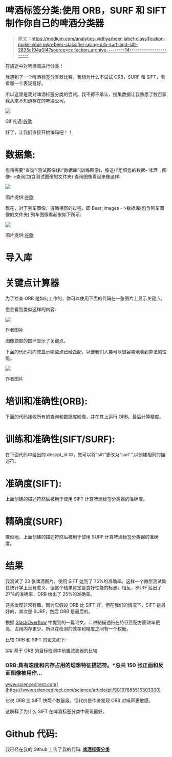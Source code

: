 # 啤酒标签分类:使用 ORB，SURF 和 SIFT 制作你自己的啤酒分类器

> 原文：<https://medium.com/analytics-vidhya/beer-label-classification-make-your-own-beer-classifier-using-orb-surf-and-sift-2835cf94a0f4?source=collection_archive---------14----------------------->

在旅途中对啤酒瓶进行分类！

我遇到了一个啤酒标签分类器比赛，我想为什么不试试 ORB，SURF 和 SIFT，看看哪一个表现最好。

所以这里是我对啤酒标签分类的尝试。我不得不承认，搜集数据让我熟悉了数百家我从来不知道存在的啤酒公司。

![](img/0fb600c9d1890364401fe18f0e99f9e4.png)

Gif 礼遇:[谷歌](https://tenor.com/view/wisdom-wisdomous-intelligent-smart-gif-14536675)

好了，让我们直接开始编码吧！！

# **数据集:**

您将需要“查询”(测试图像)和“数据库”(训练图像)。像这样组织您的数据-
啤酒 _ 图像- >查询(包含测试图像的文件夹)
查询图像看起来像这样:

![](img/c4aeb4b0114a269b863b356afcd5485c.png)

图片提供:[谷歌](https://www.myamericanmarket.com/us/samuel-adams-boston-lager-beer-bottle)

现在，对于列车图像，遵循相同的过程，即
Beer_images - >数据库(包含列车图像的文件夹)
列车图像看起来如下所示:

![](img/3734da357834242240612dd2fb13f0ee.png)

图片提供:[谷歌](https://www.behance.net/gallery/26090781/Samuel-Adams-Packaging-Illustrations-by-Steven-Noble)

# 导入库

# 关键点计算器

为了检查 ORB 是如何工作的，你可以使用下面的代码在一张图片上显示关键点。

您会看到类似这样的内容:

![](img/20d00e901a22af334b8d92a08bf284f4.png)

作者图片

图像顶部的圆环显示了关键点。

下面的代码将向您显示哪些点已经匹配，以便我们人类可以很容易地看到算法的性能。

![](img/0372ac4008be702a10c5c662b1eaa0ee.png)

作者图片

# 培训和准确性(ORB):

下面的代码接收所有的查询和数据库映像，并在其上运行 ORB。最后计算精度。

# 训练和准确性(SIFT/SURF):

在下面代码中给出的 descpt_id 中，您可以将“sift”更改为“surf ”,以创建相同的描述符。

# 准确度(SIFT):

上面创建的描述符然后被用于使用 SIFT 计算啤酒标签分类器的准确度。

# 精确度(SURF)

类似地，上面创建的描述符然后被用于使用 SURF 计算啤酒标签分类器的准确度。

# 结果

我测试了 23 张啤酒图片，使用 SIFT 达到了 75%的准确率。这样一个微型测试集在统计学上没有意义，但这个结果肯定是良好性能的标志。相反，SURF 给出了 27%的准确率，ORB 给出了 25%的准确率。

这些发现非常有趣，因为它假设 ORB 比 SIFT 好，但在我们的情况下，SIFT 是最好的，其次是 SURF，然后 ORB 是最后的。

根据 [StackOverflow](https://stackoverflow.com/questions/37617023/why-orb-is-not-as-good-as-sift-in-matching-for-these-two-images) 中提到的一篇论文，二进制描述符在特征匹配方面效率更高，占用内存更少。所以在检测的效率和精度之间有一个权衡。

比较 ORB 和 SIFT 的论文如下:

[](https://www.sciencedirect.com/science/article/pii/S0167865516303300) [## 基于 ORB 的目标检测中前置滤波器的比较

### ORB:具有速度和内存占用的理想特征描述符。*总共 150 张正面和反面图像被用作…

www.sciencedirect.com](https://www.sciencedirect.com/science/article/pii/S0167865516303300) 

它说 ORB 比 SIFT 快两个数量级，但代价是作者发现 ORB 对噪声更敏感。

这解释了为什么 SIFT 在啤酒标签分类中表现最好。

# Github 代码:

我已经在我的 Github 上传了我的代码: [**啤酒标签分类**](https://github.com/Garima13a/Beer_Label_Classification)